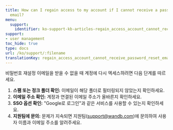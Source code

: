 ```yaml
---
title: How can I regain access to my account if I cannot receive a password reset
  email?
menu:
  support:
    identifier: ko-support-kb-articles-regain_access_account_cannot_receive_password_reset_email
support:
- user management
toc_hide: true
type: docs
url: /ko/support/:filename
translationKey: regain_access_account_cannot_receive_password_reset_email
---
```

비밀번호 재설정 이메일을 받을 수 없을 때 계정에 다시 엑세스하려면 다음 단계를 따르세요.

1. **스팸 또는 정크 폴더 확인:** 이메일이 해당 폴더로 필터링되지 않았는지 확인하세요.
2. **이메일 주소 확인:** 계정과 연결된 이메일 주소가 올바른지 확인하세요.
3. **SSO 옵션 확인:** "Google로 로그인"과 같은 서비스를 사용할 수 있는지 확인하세요.
4. **지원팀에 문의:** 문제가 지속되면 지원팀(support@wandb.com)에 문의하여 사용자 이름과 이메일 주소를 알려주세요.
